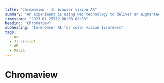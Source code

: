 ```yaml
---
title: "Chromaview - In browser vision AR"
summary: "An experiment in using web technology to deliver an augmented reality view of the world through different color-blind modes."
timestamp: "2023-01-25T12:00:00-08:00"
heading: "Chromaview"
subheading: "In-browser AR for color vision disorders"
tags:
  - Web
  - JavaScript
  - AR
  - Media
---
```

# Chromaview


